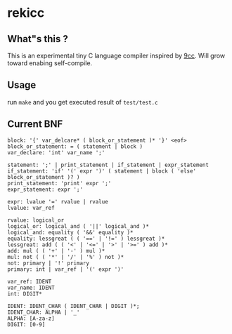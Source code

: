 # rekicc
## What"s this ?

This is an experimental tiny C language compiler inspired by [9cc](https://github.com/rui314/9cc). Will grow toward enabing self-compile.

## Usage

run `make` and you get executed result of `test/test.c`

## Current BNF
```
block: '{' var_delcare* ( block_or_statement )* '}' <eof>
block_or_statement: = ( statement | block )
var_declare: 'int' var_name ';'

statement: ';' | print_statement | if_statement | expr_statement 
if_statement: 'if' '(' expr ')' ( statement | block ( 'else' block_or_statement )? )
print_statement: 'print' expr ';'
expr_statement: expr ';'

expr: lvalue '=' rvalue | rvalue
lvalue: var_ref

rvalue: logical_or
logical_or: logical_and ( '||' logical_and )*
logical_and: equality ( '&&' equality )*
equality: lessgreat ( ( '==' | '!=' ) lessgreat )*
lessgreat: add ( ( '<' | '<=' | '>' | '>=' ) add )*
add: mul ( ( '+' | '-' ) mul )*
mul: not ( ( '*' | '/' | '%' ) not )*
not: primary | '!' primary
primary: int | var_ref | '(' expr ')'

var_ref: IDENT
var_name: IDENT
int: DIGIT*

IDENT: IDENT_CHAR ( IDENT_CHAR | DIGIT )*;
IDENT_CHAR: ALPHA | '_'
ALPHA: [A-za-z]
DIGIT: [0-9]
```
